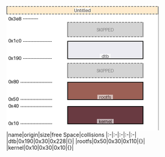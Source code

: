 ![memory map diagram](tests.test_docs_normal_cropped.png)
|name|origin|size|free Space|collisions
|:-|:-|:-|:-|:-|
|<span style='color:(51, 46, 109, 14)'>dtb</span>|0x190|0x30|0x228|{}|
|<span style='color:(130, 56, 42, 159)'>rootfs</span>|0x50|0x30|0x110|{}|
|<span style='color:(62, 1, 10, 142)'>kernel</span>|0x10|0x30|0x10|{}|
